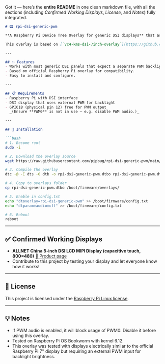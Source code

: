 Got it — here’s the **entire README** in one clean markdown file, with all the sections (including *Confirmed Working Displays*, *License*, and *Notes*) fully integrated.

````markdown
# 📟 rpi-dsi-generic-pwm

**A Raspberry Pi Device Tree Overlay for generic DSI displays** that are similar to the official RPi 7" display, but require a **separate PWM signal** from the GPIO header for backlight control.

This overlay is based on [`vc4-kms-dsi-7inch-overlay`](https://github.com/raspberrypi/linux) from the Raspberry Pi kernel, modified for **PWM backlight control** on **GPIO18** (physical pin 12).

---

## ✨ Features
- Works with most generic DSI panels that expect a separate PWM backlight input.
- Based on official Raspberry Pi overlay for compatibility.
- Easy to install and configure.

---

## 📋 Requirements
- Raspberry Pi with DSI interface
- DSI display that uses external PWM for backlight
- GPIO18 (physical pin 12) free for PWM output  
  _(Ensure **PWM0** is not in use — e.g. disable PWM audio.)_

---

## 🚀 Installation

```bash
# 1. Become root
sudo -i

# 2. Download the overlay source
wget https://raw.githubusercontent.com/pipbug/rpi-dsi-generic-pwm/main/rpi-dsi-generic-pwm.dts

# 3. Compile the overlay
dtc -@ -I dts -O dtb -o rpi-dsi-generic-pwm.dtbo rpi-dsi-generic-pwm.dts

# 4. Copy to overlays folder
cp rpi-dsi-generic-pwm.dtbo /boot/firmware/overlays/

# 5. Enable in config.txt
echo "dtoverlay=rpi-dsi-generic-pwm" >> /boot/firmware/config.txt
echo "dtparam=audio=off" >> /boot/firmware/config.txt

# 6. Reboot
reboot
````

---

## ✅ Confirmed Working Displays

* **ALLNET China 5-inch DSI LCD MIPI Display (capacitive touch, 800×480)**
  [🔗 Product page](https://shop.allnetchina.cn/products/5inch-dsi-lcd-mipi-display-with-capacitive-touch-screen)
* Contribute to this project by testing your display and let everyone know how it works!

---

## 📜 License

This project is licensed under the [Raspberry Pi Linux license](https://github.com/raspberrypi/linux/blob/rpi-6.12.y/COPYING).

---

## 💡 Notes

* If PWM audio is enabled, it will block usage of PWM0. Disable it before using this overlay.
* Tested on Raspberry Pi OS Bookworm with kernel 6.12.
* This overlay was tested with displays electrically similar to the official Raspberry Pi 7" display but requiring an external PWM input for backlight brightness.
